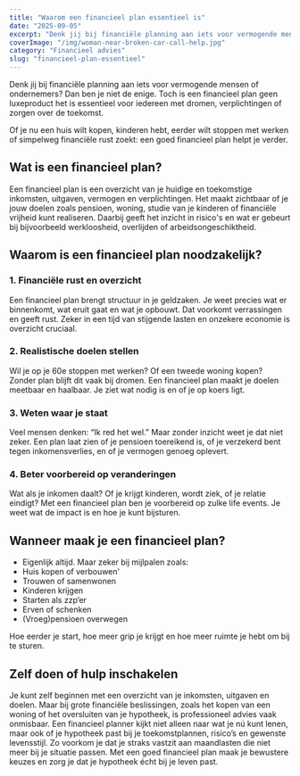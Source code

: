 ```yaml
---
title: "Waarom een financieel plan essentieel is"
date: "2025-09-05"
excerpt: "Denk jij bij financiële planning aan iets voor vermogende mensen? Dan ben je niet de enige. Toch is een financieel plan geene luxeproduct."
coverImage: "/img/woman-near-broken-car-call-help.jpg"
category: "Financieel advies"
slug: "financieel-plan-essentieel"
---
```


Denk jij bij financiële planning aan iets voor vermogende mensen of
ondernemers? Dan ben je niet de enige. Toch is een financieel plan
geen luxeproduct het is essentieel voor iedereen met dromen,
verplichtingen of zorgen over de toekomst.

Of je nu een huis wilt kopen, kinderen hebt, eerder wilt stoppen met
werken of simpelweg financiële rust zoekt: een goed financieel plan
helpt je verder.

## Wat is een financieel plan?

Een financieel plan is een overzicht van je huidige en toekomstige
inkomsten, uitgaven, vermogen en verplichtingen. Het maakt zichtbaar
of je jouw doelen zoals pensioen, woning, studie van je kinderen of
financiële vrijheid kunt realiseren. Daarbij geeft het inzicht in
risico&apos;s en wat er gebeurt bij bijvoorbeeld werkloosheid,
overlijden of arbeidsongeschiktheid.

## Waarom is een financieel plan noodzakelijk?

### 1. Financiële rust en overzicht

Een financieel plan brengt structuur in je geldzaken. Je weet
precies wat er binnenkomt, wat eruit gaat en wat je opbouwt. Dat
voorkomt verrassingen en geeft rust. Zeker in een tijd van stijgende
lasten en onzekere economie is overzicht cruciaal.

### 2. Realistische doelen stellen

Wil je op je 60e stoppen met werken? Of een tweede woning kopen?
Zonder plan blijft dit vaak bij dromen. Een financieel plan maakt je
doelen meetbaar en haalbaar. Je ziet wat nodig is en of je op koers
ligt.

### 3. Weten waar je staat

Veel mensen denken: “Ik red het wel.” Maar zonder inzicht weet je
dat niet zeker. Een plan laat zien of je pensioen toereikend is, of
je verzekerd bent tegen inkomensverlies, en of je vermogen genoeg
oplevert.

### 4. Beter voorbereid op veranderingen

Wat als je inkomen daalt? Of je krijgt kinderen, wordt ziek, of je
relatie eindigt? Met een financieel plan ben je voorbereid op zulke
life events. Je weet wat de impact is en hoe je kunt bijsturen.

## Wanneer maak je een financieel plan?

- Eigenlijk altijd. Maar zeker bij mijlpalen zoals:
- Huis kopen of verbouwen'
- Trouwen of samenwonen
- Kinderen krijgen
- Starten als zzp’er
- Erven of schenken
- (Vroeg)pensioen overwegen

Hoe eerder je start, hoe meer grip je krijgt en hoe meer ruimte je
hebt om bij te sturen.

## Zelf doen of hulp inschakelen

Je kunt zelf beginnen met een overzicht van je inkomsten, uitgaven en
doelen. Maar bij grote financiële beslissingen, zoals het kopen van
een woning of het oversluiten van je hypotheek, is professioneel
advies vaak onmisbaar. Een financieel planner kijkt niet alleen naar
wat je nú kunt lenen, maar ook of je hypotheek past bij je
toekomstplannen, risico’s en gewenste levensstijl. Zo voorkom je dat
je straks vastzit aan maandlasten die niet meer bij je situatie
passen. Met een goed financieel plan maak je bewustere keuzes en zorg
je dat je hypotheek écht bij je leven past.
